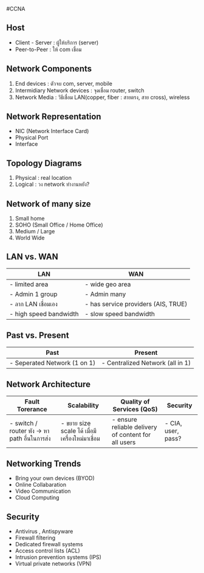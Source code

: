 #CCNA

## Host
- Client - Server : ผู้ให้บริการ (server)
- Peer-to-Peer : ให้ com เชื่อม

## Network Components
1. End devices : ตัวจบ com, server, mobile
2. Intermidiary Network devices : จุดเชื่อม router, switch
3. Network Media : วิธีเชื่อม LAN(copper, fiber : สายตรง, สาย cross), wireless

## Network Representation
- NIC (Network Interface Card)
- Physical Port
- Interface

## Topology Diagrams
1. Physical : real location
2. Logical : วง network ทำงานหยัง?

## Network of many size
1. Small home
2. SOHO (Small Office / Home Office)
3. Medium / Large
4. World Wide

## LAN vs. WAN
| LAN | WAN |
|----------------------|----------------------|
| - limited area | - wide geo area |
| - Admin 1 group | - Admin many  |
| - ลาก LAN เชื่อมเอง | - has service providers (AIS, TRUE)|
| - high speed bandwidth| - slow speed bandwidth |

## Past vs. Present
| Past | Present |
|---|---|
| - Seperated Network (1 on 1)| - Centralized Network (all in 1)|

## Network Architecture
| Fault Torerance | Scalability | Quality of Services (QoS) | Security |
|-----------------|-------------|---------------------------|----------|
| - switch / router พัง -> หา path อื่นในการส่ง | - ขยาย size scale ได้ เมื่อมีเครื่องใหม่มาเชื่อม | - ensure reliable delivery of content for all users | - CIA, user, pass?|

## Networking Trends
- Bring your own devices (BYOD)
- Online Collabaration
- Video Communication
- Cloud Computing

## Security
 - Antivirus , Antispyware
 - Firewall filtering
 - Dedicated firewall systems
 - Access control lists (ACL)
 - Intrusion prevention systems (IPS)
 - Virtual private networks (VPN)